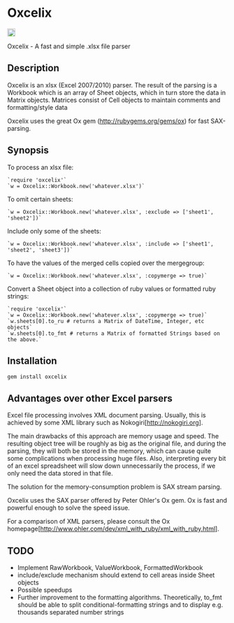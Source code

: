 Oxcelix
=======
<a href="http://badge.fury.io/rb/oxcelix"><img src="https://badge.fury.io/rb/oxcelix@2x.png" alt="Gem Version" height="18"></a>

Oxcelix - A fast and simple .xlsx file parser

Description
-----------

Oxcelix is an xlsx (Excel 2007/2010) parser. The result of the parsing is a
Workbook which is an array of Sheet objects, which in turn store the data in
Matrix objects. Matrices consist of Cell objects to maintain comments and
formatting/style data

Oxcelix uses the great Ox gem (http://rubygems.org/gems/ox) for fast SAX-parsing.

Synopsis
--------

  To process an xlsx file:

    `require 'oxcelix'`
    `w = Oxcelix::Workbook.new('whatever.xlsx')`

  To omit certain sheets:

    `w = Oxcelix::Workbook.new('whatever.xlsx', :exclude => ['sheet1', 'sheet2'])`

  Include only some of the sheets:

    `w = Oxcelix::Workbook.new('whatever.xlsx', :include => ['sheet1', 'sheet2', 'sheet3'])`

  To have the values of the merged cells copied over the mergegroup:

    `w = Oxcelix::Workbook.new('whatever.xlsx', :copymerge => true)`
  
  Convert a Sheet object into a collection of ruby values or formatted ruby strings:
  
    `require 'oxcelix'`
    `w = Oxcelix::Workbook.new('whatever.xlsx', :copymerge => true)`
    `w.sheets[0].to_ru # returns a Matrix of DateTime, Integer, etc objects`
    `w.sheets[0].to_fmt # returns a Matrix of formatted Strings based on the above.`

Installation
------------

  `gem install oxcelix`


Advantages over other Excel parsers
-----------------------------------

Excel file processing involves XML document parsing. Usually, this is achieved by some XML library such as Nokogiri[http://nokogiri.org].


The main drawbacks of this approach are memory usage and speed. The resulting object tree will be roughly as big
as the original file, and during the parsing, they will both be stored in the memory, which can
cause quite some complications when processing huge files. Also, interpreting every bit of an excel spreadsheet
will slow down unnecessarily the process, if we only need the data stored in that file.


The solution for the memory-consumption problem is SAX stream parsing.


Oxcelix uses the SAX parser offered by Peter Ohler's Ox gem. Ox is fast and powerful enough to solve the speed issue.


For a comparison of XML parsers, please consult the Ox homepage[http://www.ohler.com/dev/xml_with_ruby/xml_with_ruby.html].

TODO
----
  * Implement RawWorkbook, ValueWorkbook, FormattedWorkbook
  * include/exclude mechanism should extend to cell areas inside Sheet objects
  * Possible speedups
  * Further improvement to the formatting algorithms. Theoretically, to_fmt should be able to
    split conditional-formatting strings and to display e.g. thousands separated number strings
